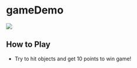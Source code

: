 # gameDemo

![](animated.GIF)


## How to Play

- Try to hit objects and get 10 points to win game!
